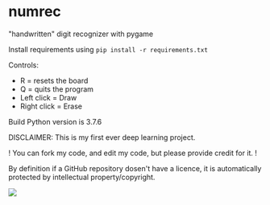 # numrec
"handwritten" digit recognizer with pygame

Install requirements using ```pip install -r requirements.txt```

Controls:
  - R = resets the board
  - Q = quits the program
  - Left click = Draw
  - Right click = Erase
  
Build Python version is 3.7.6

DISCLAIMER: This is my first ever deep learning project.

! You can fork my code, and edit my code, but please provide credit for it. !

By definition if a GitHub repository dosen't have a licence, it is automatically protected by intellectual property/copyright.

![](https://github.com/mrmalac/images_for_readmes/blob/main/numrec/numrec.gif)
